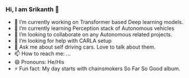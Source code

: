 ### Hi, I am Srikanth 👋

- 🔭 I’m currently working on Transformer based Deep learning models.
- 🌱 I’m currently learning Perception stack of Autonomous vehicles
- 👯 I’m looking to collaborate on any Autonomous related projects.
- 🤔 I’m looking for help with CARLA setup
- 💬 Ask me about self driving cars. Love to talk about them.
- 📫 How to reach me: ...
- 😄 Pronouns: He/His
- ⚡ Fun fact: My day starts with chainsmokers So Far So Good album.
